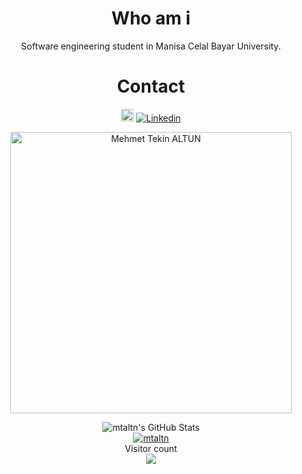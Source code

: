 <div align="center">
<h1>Who am i</h1>
 
Software engineering student in Manisa Celal Bayar University.



<h1>Contact</h1>


<a href="https://www.linkedin.com/in/mehmet-tekin-altun-1b6a30176/"><img title="Linkedin" src="https://i.hizliresim.com/4dhsc2e.png" width=20></a>
<a href="mailto:mehmettekinaltun@gmail.com"><img title="Linkedin" src="https://img.shields.io/badge/-mehmettekinaltun@gmail.com-c14438?style=flat-square&logo=Gmail&logoColor=white&link=mailto:burakbickioglu@gmail.com"></a>

 <p align="center">
 <a href="https://github.com/mtaltn"><img title="Mehmet Tekin ALTUN" src="https://github-readme-stats.vercel.app/api/top-langs/?username=mtaltn&layout=compact&theme=dark" width=450></a><br>
</p>



 <p align="center">
  <img src="https://github-readme-stats.vercel.app/api?username=mtaltn&&show_icons=true&theme=radical&line_height=27&v=5" alt="mtaltn's GitHub Stats" /><br>
  <a href="https://github.com/mtaltn"><img title="mtaltn" src="https://github-readme-stats.vercel.app/api/top-langs/?username=mtaltn&layout=compact"></a><br>
  Visitor count<br>
  <img src="https://profile-counter.glitch.me/mtaltn/count.svg" />
</p>
